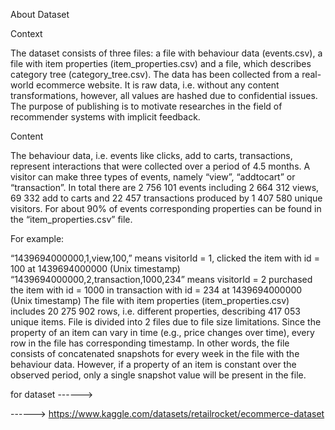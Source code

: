 About Dataset

Context

The dataset consists of three files: a file with behaviour data (events.csv), a file with item properties (item_properties.сsv) and a file, which describes category tree (category_tree.сsv). The data has been collected from a real-world ecommerce website. It is raw data, i.e. without any content transformations, however, all values are hashed due to confidential issues. The purpose of publishing is to motivate researches in the field of recommender systems with implicit feedback.

Content

The behaviour data, i.e. events like clicks, add to carts, transactions, represent interactions that were collected over a period of 4.5 months. A visitor can make three types of events, namely “view”, “addtocart” or “transaction”. In total there are 2 756 101 events including 2 664 312 views, 69 332 add to carts and 22 457 transactions produced by 1 407 580 unique visitors. For about 90% of events corresponding properties can be found in the “item_properties.csv” file.

For example:

“1439694000000,1,view,100,” means visitorId = 1, clicked the item with id = 100 at 1439694000000 (Unix timestamp)
“1439694000000,2,transaction,1000,234” means visitorId = 2 purchased the item with id = 1000 in transaction with id = 234 at 1439694000000 (Unix timestamp)
The file with item properties (item_properties.csv) includes 20 275 902 rows, i.e. different properties, describing 417 053 unique items. File is divided into 2 files due to file size limitations. Since the property of an item can vary in time (e.g., price changes over time), every row in the file has corresponding timestamp. In other words, the file consists of concatenated snapshots for every week in the file with the behaviour data. However, if a property of an item is constant over the observed period, only a single snapshot value will be present in the file.

for dataset ------>

------> https://www.kaggle.com/datasets/retailrocket/ecommerce-dataset
